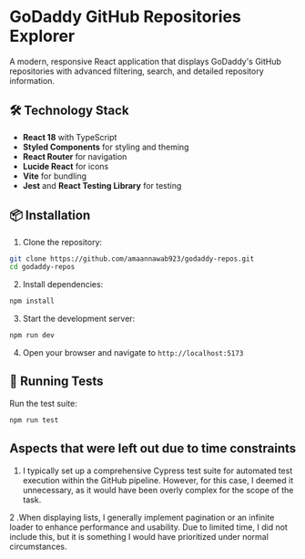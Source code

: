 # GoDaddy GitHub Repositories Explorer

A modern, responsive React application that displays GoDaddy's GitHub repositories with advanced filtering, search, and detailed repository information.


## 🛠️ Technology Stack

- **React 18** with TypeScript
- **Styled Components** for styling and theming
- **React Router** for navigation
- **Lucide React** for icons
- **Vite** for bundling
- **Jest** and **React Testing Library** for testing

## 📦 Installation

1. Clone the repository:
```bash
git clone https://github.com/amaannawab923/godaddy-repos.git
cd godaddy-repos
```

2. Install dependencies:
```bash
npm install
```

3. Start the development server:
```bash
npm run dev
```


4. Open your browser and navigate to `http://localhost:5173`

## 🧪 Running Tests

Run the test suite:
```bash
npm run test
```

## Aspects that were left out due to time constraints 
1. I typically set up a comprehensive Cypress test suite for automated test execution within the GitHub pipeline. However, for this case, I deemed it unnecessary, as it would have been overly complex for the scope of the task.

2 .When displaying lists, I generally implement pagination or an infinite loader to enhance performance and usability. Due to limited time, I did not include this, but it is something I would have prioritized under normal circumstances.

